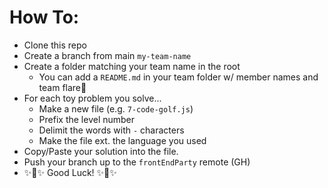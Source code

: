 # How To:
- Clone this repo
- Create a branch from main `my-team-name`
- Create a folder matching your team name in the root
    - You can add a `README.md` in your team folder w/ member names and team flare💅
- For each toy problem you solve...
    - Make a new file (e.g. `7-code-golf.js`)
    - Prefix the level number
    - Delimit the words with `-` characters
    - Make the file ext. the language you used
- Copy/Paste your solution into the file.
- Push your branch up to the `frontEndParty` remote (GH)
- ✨🌟✨ Good Luck! ✨🌟✨

